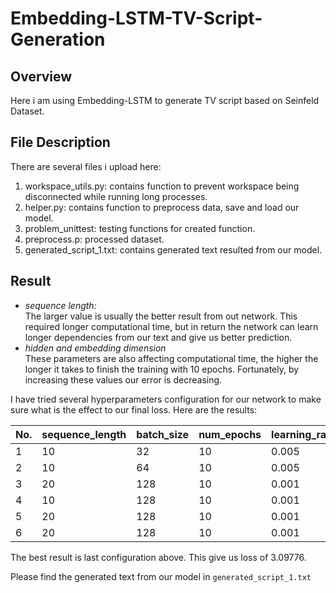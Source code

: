 # Embedding-LSTM-TV-Script-Generation

## Overview
Here i am using Embedding-LSTM to generate TV script based on Seinfeld Dataset.

## File Description
There are several files i upload here:
1. workspace_utils.py: contains function to prevent workspace being disconnected while running long processes.
2. helper.py: contains function to preprocess data, save and load our model.
3. problem_unittest: testing functions for created function.
4. preprocess.p: processed dataset.
5. generated_script_1.txt: contains generated text resulted from our model.

## Result
- *sequence length:*<br>
The larger value is usually the better result from out network. This required longer computational time, but in return the network can learn longer dependencies from our text and give us better prediction.<br>
- *hidden and embedding dimension*<br>
These parameters are also affecting computational time, the higher the longer it takes to finish the training with 10 epochs. Fortunately, by increasing these values our error is decreasing.

I have tried several hyperparameters configuration for our network to make sure what is the effect to our final loss. Here are the results:

| No. | sequence_length | batch_size | num_epochs | learning_rate | embedding_dim | hidden_dim | n_layer | Loss |
| --- | --- | --- | --- | --- | --- | --- | --- | --- |
| 1 | 10 | 32 | 10 | 0.005 | 100 | 100 | 3 | 4.63622 |
| 2 | 10 | 64 | 10 | 0.005 | 150 | 150 | 2 | 4.12622 |
| 3 | 20 | 128 | 10 | 0.001 | 200 | 200 | 2 | 3.27783 |
| 4 | 10 | 128 | 10 | 0.001 | 200 | 250 | 2 | 3.19439 |
| 5 | 20 | 128 | 10 | 0.001 | 250 | 250 | 2 | 3.18688 |
| 6 | 20 | 128 | 10 | 0.001 | 300 | 300 | 2 | 3.09776 |

The best result is last configuration above. This give us loss of 3.09776.

Please find the generated text from our model in `generated_script_1.txt`
